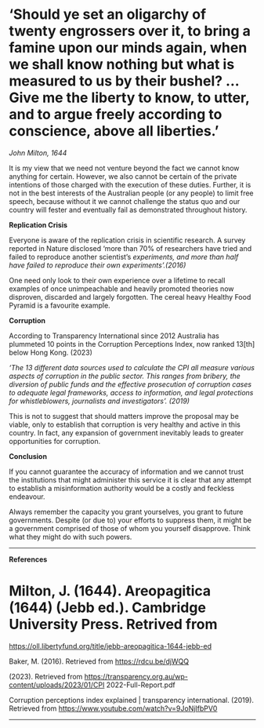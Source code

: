# ‘Should ye set an oligarchy of twenty engrossers over it, to bring a famine upon our minds again, when we shall know nothing but what is measured to us by their bushel? … Give me the liberty to know, to utter, and to argue freely according to conscience, above all liberties.’

_John Milton, 1644_

It is my view that we need not venture beyond the fact we cannot know anything for certain.
However, we also cannot be certain of the private intentions of those charged with the execution of
these duties. Further, it is not in the best interests of the Australian people (or any people) to limit
free speech, because without it we cannot challenge the status quo and our country will fester and
eventually fail as demonstrated throughout history.

**Replication Crisis**

Everyone is aware of the replication crisis in scientific research. A survey reported in Nature
disclosed ‘more than 70% of researchers have tried and failed to reproduce another scientist’s
_experiments, and more than half have failed to reproduce their own experiments’.(2016)_

One need only look to their own experience over a lifetime to recall examples of once
unimpeachable and heavily promoted theories now disproven, discarded and largely forgotten. The
cereal heavy Healthy Food Pyramid is a favourite example.

**Corruption**

According to Transparency International since 2012 Australia has plummeted 10 points in the
Corruption Perceptions Index, now ranked 13[th] below Hong Kong. (2023)

_‘The 13 different data sources used to calculate the CPI all measure various aspects of corruption in_
_the public sector. This ranges from bribery, the diversion of public funds and the effective prosecution_
_of corruption cases to adequate legal frameworks, access to information, and legal protections for_
_whistleblowers, journalists and investigators’. (2019)_

This is not to suggest that should matters improve the proposal may be viable, only to establish that
corruption is very healthy and active in this country. In fact, any expansion of government inevitably
leads to greater opportunities for corruption.

**Conclusion**

If you cannot guarantee the accuracy of information and we cannot trust the institutions that might
administer this service it is clear that any attempt to establish a misinformation authority would be a
costly and feckless endeavour.

Always remember the capacity you grant yourselves, you grant to future governments. Despite (or
due to) your efforts to suppress them, it might be a government comprised of those of whom you
yourself disapprove. Think what they might do with such powers.


-----

**References**

# Milton, J. (1644). Areopagitica (1644) (Jebb ed.). Cambridge University Press. Retrived from
 https://oll.libertyfund.org/title/jebb-areopagitica-1644-jebb-ed

 Baker, M. (2016). Retrieved from https://rdcu.be/djWQQ 

 (2023). Retrieved from https://transparency.org.au/wp-content/uploads/2023/01/CPI 2022-Full-Report.pdf 

 Corruption perceptions index explained | transparency international. (2019). Retrieved from
 https://www.youtube.com/watch?v=9JoNjIfbPV0


-----

